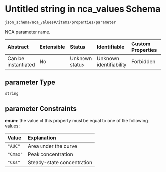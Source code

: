 # Untitled string in nca\_values Schema

```txt
json_schema/nca_values#/items/properties/parameter
```

NCA parameter name.

| Abstract            | Extensible | Status         | Identifiable            | Custom Properties | Additional Properties | Access Restrictions | Defined In                                                                        |
| :------------------ | :--------- | :------------- | :---------------------- | :---------------- | :-------------------- | :------------------ | :-------------------------------------------------------------------------------- |
| Can be instantiated | No         | Unknown status | Unknown identifiability | Forbidden         | Allowed               | none                | [nca\_values.schema.json\*](../out/nca_values.schema.json "open original schema") |

## parameter Type

`string`

## parameter Constraints

**enum**: the value of this property must be equal to one of the following values:

| Value    | Explanation                |
| :------- | :------------------------- |
| `"AUC"`  | Area under the curve       |
| `"Cmax"` | Peak concentration         |
| `"Css"`  | Steady-state concentration |
